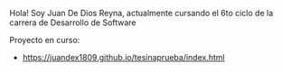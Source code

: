 Hola! Soy Juan De Dios Reyna, actualmente cursando el 6to ciclo de la carrera de Desarrollo de Software

Proyecto en curso:

- https://juandex1809.github.io/tesinaprueba/index.html
<!---
JuanDex1809/JuanDex1809 is a ✨ special ✨ repository because its `README.md` (this file) appears on your GitHub profile.
You can click the Preview link to take a look at your changes.
--->
